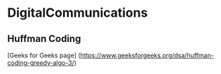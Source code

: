 # DigitalCommunications

## Huffman Coding
[Geeks for Geeks page] (https://www.geeksforgeeks.org/dsa/huffman-coding-greedy-algo-3/)
